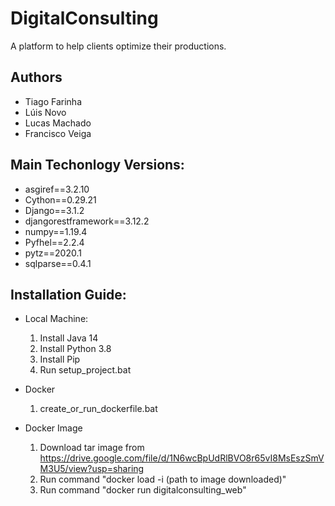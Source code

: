 # DigitalConsulting
A platform to help clients optimize their productions.

Authors
-------
- Tiago Farinha
- Lúis Novo
- Lucas Machado
- Francisco Veiga


Main Techonlogy Versions:
-------------------------

* asgiref==3.2.10
* Cython==0.29.21
* Django==3.1.2
* djangorestframework==3.12.2
* numpy==1.19.4
* Pyfhel==2.2.4
* pytz==2020.1
* sqlparse==0.4.1

Installation Guide:
-------------------

* Local Machine:
    1) Install Java 14
    2) Install Python 3.8
    3) Install Pip
    4) Run setup_project.bat
    
 * Docker
     1) create_or_run_dockerfile.bat
  
 * Docker Image
     1) Download tar image from https://drive.google.com/file/d/1N6wcBpUdRlBVO8r65vI8MsEszSmVM3U5/view?usp=sharing
     2) Run command "docker load -i (path to image downloaded)"
     3) Run command "docker run digitalconsulting_web"
